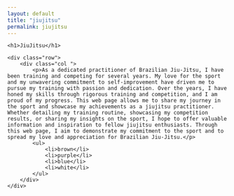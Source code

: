 ```yaml
---
layout: default
title: "jiujitsu"
permalink: jiujitsu
---
```


<div class="container">

    <h1>JiuJitsu</h1>

    <div class="row">
        <div class="col ">
            <p>As a dedicated practitioner of Brazilian Jiu-Jitsu, I have been training and competing for several years. My love for the sport and my unwavering commitment to self-improvement have driven me to pursue my training with passion and dedication. Over the years, I have honed my skills through rigorous training and competition, and I am proud of my progress. This web page allows me to share my journey in the sport and showcase my achievements as a jiujitsu practitioner. Whether detailing my training routine, showcasing my competition results, or sharing my insights on the sport, I hope to offer valuable information and inspiration to fellow jiujitsu enthusiasts. Through this web page, I aim to demonstrate my commitment to the sport and to spread my love and appreciation for Brazilian Jiu-Jitsu.</p>
            <ul>
                <li>brown</li>
                <li>purple</li>
                <li>blue</li>
                <li>white</li>
            </ul>
        </div>
    </div>
</div>